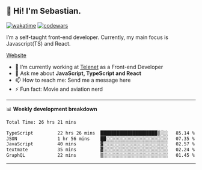 ## 👋 Hi! I'm Sebastian.

[![wakatime](https://wakatime.com/badge/user/df0036c6-328a-4a39-be9b-e49417ed22a1.svg)](https://wakatime.com/@df0036c6-328a-4a39-be9b-e49417ed22a1)
[![codewars](https://www.codewars.com/users/sebavuye/badges/small)](https://www.codewars.com/users/sebavuye)

I’m a self-taught front-end developer. Currently, my main focus is Javascript(TS) and React.

[Website](https://sebastianvuye.be)

- 🔭 I’m currently working at [Telenet](https://telenet.be/) as a Front-end Developer
- 💬 Ask me about **JavaScript, TypeScript and React**
- 📫 How to reach me: Send me a message here
- ⚡ Fun fact: Movie and aviation nerd

-------

📊 **Weekly development breakdown**

<!--START_SECTION:waka-->

```txt
Total Time: 26 hrs 21 mins

TypeScript         22 hrs 26 mins  █████████████████████▒░░░   85.14 %
JSON               1 hr 56 mins    ██░░░░░░░░░░░░░░░░░░░░░░░   07.35 %
JavaScript         40 mins         ▓░░░░░░░░░░░░░░░░░░░░░░░░   02.57 %
textmate           35 mins         ▓░░░░░░░░░░░░░░░░░░░░░░░░   02.24 %
GraphQL            22 mins         ▒░░░░░░░░░░░░░░░░░░░░░░░░   01.45 %
```

<!--END_SECTION:waka-->
-------

